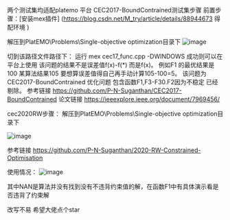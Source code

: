 两个测试集均适配platemo 平台
CEC2017-BoundContrained测试集步骤 
前置步骤：[安装mex插件] (https://blog.csdn.net/M_try/article/details/88944673 得配环境 )

解压到PlatEMO\Problems\Single-objective optimization目录下
![image](https://github.com/user-attachments/assets/990ecf59-08b6-4fc0-a842-485ae874eb4e)

切到该路径文件路径下：
运行   mex cec17_func.cpp -DWINDOWS 成功则可以在 平台上使用
该问题的结果不是误差值f(x)-f(*) 而是f(x)。
例如F1 的最优结果是100 某算法结果105 要想算误差值得自己再手动计算105-100=5。
该问题为CEC2017-BoundContrained 优化问题 包含函数F1,F3-F30.F2因为不稳定 已经剔除。
参考链接 https://github.com/P-N-Suganthan/CEC2017-BoundContrained
论文链接 https://ieeexplore.ieee.org/document/7969456/

cec2020RW步骤：
解压到PlatEMO\Problems\Single-objective optimization目录下

![image](https://github.com/user-attachments/assets/990ecf59-08b6-4fc0-a842-485ae874eb4e)

参考链接 https://github.com/P-N-Suganthan/2020-RW-Constrained-Optimisation

使用情况：
![image](https://github.com/user-attachments/assets/c8f2bcce-49c7-4b4c-ba6d-5a56217b2ac7)


其中NAN是算法并没有找到没有不违背约束值的解，在函数F1中有具体演示看是否违背了约束解



改写不易 希望大佬点个star


